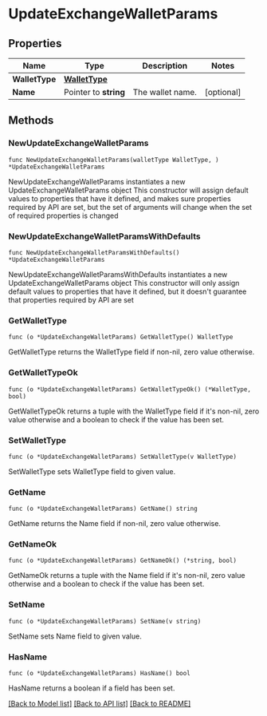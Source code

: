 # UpdateExchangeWalletParams

## Properties

Name | Type | Description | Notes
------------ | ------------- | ------------- | -------------
**WalletType** | [**WalletType**](WalletType.md) |  | 
**Name** | Pointer to **string** | The wallet name. | [optional] 

## Methods

### NewUpdateExchangeWalletParams

`func NewUpdateExchangeWalletParams(walletType WalletType, ) *UpdateExchangeWalletParams`

NewUpdateExchangeWalletParams instantiates a new UpdateExchangeWalletParams object
This constructor will assign default values to properties that have it defined,
and makes sure properties required by API are set, but the set of arguments
will change when the set of required properties is changed

### NewUpdateExchangeWalletParamsWithDefaults

`func NewUpdateExchangeWalletParamsWithDefaults() *UpdateExchangeWalletParams`

NewUpdateExchangeWalletParamsWithDefaults instantiates a new UpdateExchangeWalletParams object
This constructor will only assign default values to properties that have it defined,
but it doesn't guarantee that properties required by API are set

### GetWalletType

`func (o *UpdateExchangeWalletParams) GetWalletType() WalletType`

GetWalletType returns the WalletType field if non-nil, zero value otherwise.

### GetWalletTypeOk

`func (o *UpdateExchangeWalletParams) GetWalletTypeOk() (*WalletType, bool)`

GetWalletTypeOk returns a tuple with the WalletType field if it's non-nil, zero value otherwise
and a boolean to check if the value has been set.

### SetWalletType

`func (o *UpdateExchangeWalletParams) SetWalletType(v WalletType)`

SetWalletType sets WalletType field to given value.


### GetName

`func (o *UpdateExchangeWalletParams) GetName() string`

GetName returns the Name field if non-nil, zero value otherwise.

### GetNameOk

`func (o *UpdateExchangeWalletParams) GetNameOk() (*string, bool)`

GetNameOk returns a tuple with the Name field if it's non-nil, zero value otherwise
and a boolean to check if the value has been set.

### SetName

`func (o *UpdateExchangeWalletParams) SetName(v string)`

SetName sets Name field to given value.

### HasName

`func (o *UpdateExchangeWalletParams) HasName() bool`

HasName returns a boolean if a field has been set.


[[Back to Model list]](../README.md#documentation-for-models) [[Back to API list]](../README.md#documentation-for-api-endpoints) [[Back to README]](../README.md)


